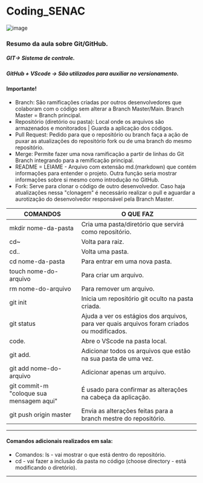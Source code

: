 # Coding_SENAC
![image](https://github.com/user-attachments/assets/ed61983e-d1d6-4ed6-8b17-7e744df39193)

### **Resumo da aula sobre Git/GitHub.**

##### GIT-> Sistema de controle.
##### GitHub + VScode -> São utilizados para auxiliar no versionamento.

#### **Importante!** 
- Branch: São ramificações criadas por outros desenvolvedores que colaboram com o código sem alterar a Branch Master/Main. Branch Master = Branch principal.
- Repositório (diretório ou pasta): Local onde os arquivos são armazenados e monitorados | Guarda a aplicação dos códigos.
- Pull Request: Pedido para que o repositório ou branch faça a ação de puxar as atualizações do repositório fork ou de uma branch do mesmo repositório.
- Merge: Permite fazer uma nova ramificação a partir de linhas do Git Branch integrando para a remificação principal.
- README = LEIAME - Arquivo com extensão md.(markdown) que contém informações para entender o projeto. Outra função seria mostrar informações sobre si mesmo como introdução no GitHub.
- Fork: Serve para clonar o código de outro desenvolvedor. Caso haja atualizações nessa "clonagem" é necessário realizar o pull e aguardar a aurotização do desenvolvedor responsável pela Branch Master.


 COMANDOS | O QUE FAZ
 ---------|----------
 mkdir nome-da-pasta | Cria uma pasta/diretório que servirá como repositório.
 cd~ | Volta para raiz.
 cd.. | Volta uma pasta.
 cd nome-da-pasta | Para entrar em uma nova pasta.
 touch nome-do-arquivo | Para criar um arquivo.
 rm nome-do-arquivo | Para remover um arquivo.
 git init | Inicia um repositório git oculto na pasta criada.
 git status | Ajuda a ver os estágios dos arquivos, para ver quais arquivos foram criados ou modificados.
 code. | Abre o VScode na pasta local.
 git add. | Adicionar todos os arquivos que estão na sua pasta de uma vez.
 git add nome-do-arquivo | Adicionar apenas um arquivo.
 git commit-m "coloque sua mensagem aqui" | É usado para confirmar as alterações na cabeça da aplicação.
 git push origin master | Envia as alterações feitas para a branch mestre do repositório.

______________________________________________________________________________________________________________________________________________________________________________________________
#### Comandos adicionais realizados em sala: 
- Comandos: ls - vai mostrar o que está dentro do repositório.
- cd - vai fazer a inclusão da pasta no código (choose directory - está modificando o diretório).
______________________________________________________________________________________________________________________________________________________________________________________________
